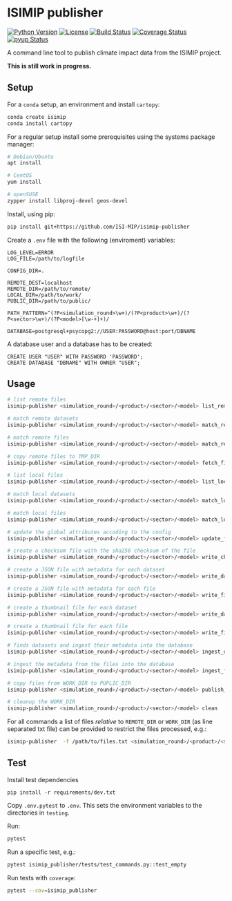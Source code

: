 ISIMIP publisher
================

[![Python Version](https://img.shields.io/badge/python-3.6|3.7|3.8-blue)](https://www.python.org/)
[![License](https://img.shields.io/badge/License-MIT-green)](https://github.com/ISI-MIP/isimip-publisher/blob/master/LICENSE)
[![Build Status](https://travis-ci.org/ISI-MIP/isimip-publisher.svg?branch=master)](https://travis-ci.org/ISI-MIP/isimip-publisher)
[![Coverage Status](https://coveralls.io/repos/github/ISI-MIP/isimip-publisher/badge.svg?branch=master)](https://coveralls.io/github/ISI-MIP/isimip-publisher?branch=master)
[![pyup Status](https://pyup.io/repos/github/ISI-MIP/isimip-publisher/shield.svg)](https://pyup.io/repos/github/ISI-MIP/isimip-publisher/)

A command line tool to publish climate impact data from the ISIMIP project.

**This is still work in progress.**

Setup
-----

For a `conda` setup, an environment and install `cartopy`:

```bash
conda create isimip
conda install cartopy
```

For a regular setup install some prerequisites using the systems package manager:

```bash
# Debian/Ubuntu
apt install

# CentOS
yum install

# openSUSE
zypper install libproj-devel geos-devel
```

Install, using pip:

```bash
pip install git+https://github.com/ISI-MIP/isimip-publisher
```

Create a `.env` file with the following (enviroment) variables:

```
LOG_LEVEL=ERROR
LOG_FILE=/path/to/logfile

CONFIG_DIR=.

REMOTE_DEST=localhost
REMOTE_DIR=/path/to/remote/
LOCAL_DIR=/path/to/work/
PUBLIC_DIR=/path/to/public/

PATH_PATTERN=^(?P<simulation_round>\w+)/(?P<product>\w+)/(?P<sector>\w+)/(?P<model>[\w-+]+)/

DATABASE=postgresql+psycopg2://USER:PASSWORD@host:port/DBNAME
```

A database user and a database has to be created:

```pgsql
CREATE USER "USER" WITH PASSWORD 'PASSWORD';
CREATE DATABASE "DBNAME" WITH OWNER "USER";
```

Usage
-----

```bash
# list remote files
isimip-publisher <simulation_round>/<product>/<sector>/<model> list_remote

# match remote datasets
isimip-publisher <simulation_round>/<product>/<sector>/<model> match_remote_datasets

# match remote files
isimip-publisher <simulation_round>/<product>/<sector>/<model> match_remote_files

# copy remote files to TMP_DIR
isimip-publisher <simulation_round>/<product>/<sector>/<model> fetch_files

# list local files
isimip-publisher <simulation_round>/<product>/<sector>/<model> list_local

# match local datasets
isimip-publisher <simulation_round>/<product>/<sector>/<model> match_local_datasets

# match local files
isimip-publisher <simulation_round>/<product>/<sector>/<model> match_local_files

# update the global attributes accoding to the config
isimip-publisher <simulation_round>/<product>/<sector>/<model> update_files

# create a checksum file with the sha256 checksum of the file
isimip-publisher <simulation_round>/<product>/<sector>/<model> write_checksums

# create a JSON file with metadata for each dataset
isimip-publisher <simulation_round>/<product>/<sector>/<model> write_dataset_jsons

# create a JSON file with metadata for each file
isimip-publisher <simulation_round>/<product>/<sector>/<model> write_file_jsons

# create a thumbnail file for each dataset
isimip-publisher <simulation_round>/<product>/<sector>/<model> write_dataset_thumbnails

# create a thumbnail file for each file
isimip-publisher <simulation_round>/<product>/<sector>/<model> write_file_thumbnails

# finds datasets and ingest their metadata into the database
isimip-publisher <simulation_round>/<product>/<sector>/<model> ingest_datasets

# ingest the metadata from the files into the database
isimip-publisher <simulation_round>/<product>/<sector>/<model> ingest_files

# copy files from WORK_DIR to PUPLIC_DIR
isimip-publisher <simulation_round>/<product>/<sector>/<model> publish_files

# cleanup the WORK_DIR
isimip-publisher <simulation_round>/<product>/<sector>/<model> clean
```

For all commands a list of files *relative* to `REMOTE_DIR` or `WORK_DIR` (as line separated txt file) can be provided to restrict the files processed, e.g.:

```bash
isimip-publisher  -f /path/to/files.txt <simulation_round>/<product>/<sector>/<model> fetch_files
```

Test
----

Install test dependencies

```
pip install -r requirements/dev.txt
```

Copy `.env.pytest` to `.env`. This sets the environment variables to the directories in `testing`.

Run:

```bash
pytest
```

Run a specific test, e.g.:

```bash
pytest isimip_publisher/tests/test_commands.py::test_empty
```

Run tests with `coverage`:

```bash
pytest --cov=isimip_publisher
```
